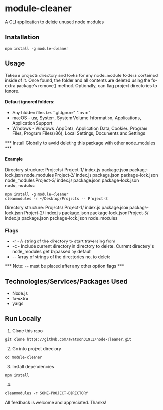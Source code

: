 # module-cleaner
A CLI application to delete unused node modules

## Installation
```node
npm install -g module-cleaner
```

## Usage
Takes a projects directory and looks for any node_module folders contained inside of it. Once found, the folder and all contents are deleted using the fs-extra package's remove() method. Optionally, can flag project directories to ignore.

#### Default ignored folders:
   - Any hidden files i.e. ".gitignore" ".nvm"
   - macOS - usr, System, System Volume Information, Applications, Application Support
   - Windows - Windows,  AppData, Application Data, Cookies, Program Files, Program Files(x86), 		Local Settings, Documents and Settings

*** Install Globally to avoid deleting this package with other node_modules ***

#### Example
Directory structure:
Projects/
  Project-1/
    index.js
    package.json
    package-lock.json
    node_modules
  Project-2/
    index.js
    package.json
    package-lock.json
    node_modules
  Project-3/
    index.js
    package.json
    package-lock.json
    node_modules

```node
npm install -g module-cleaner
cleanmodules -r ~/Desktop/Projects -- Project-3 
```

Directory structure:
Projects/
  Project-1/
    index.js
    package.json
    package-lock.json
  Project-2/
    index.js
    package.json
    package-lock.json
  Project-3/
    index.js
    package.json
    package-lock.json
    node_modules

### Flags
- -r - A string of the directory to start traversing from 
- -c - Include current directory in directory to delete. Current directory's node_modules get bypassed by default
- -- Array of strings of the directories not to delete

*** Note: -- must be placed after any other option flags ***


## Technologies/Services/Packages Used
- Node.js
- fs-extra
- yargs


## Run Locally
1) Clone this repo
```node
git clone https://github.com/awatson31911/node-cleaner.git
```
2) Go into project directory
```node
cd module-cleaner
```
3) Install dependencies
```node
npm install
```
4) 
```node
cleanmodules -r SOME-PROJECT-DIRECTORY
```

All feedback is welcome and appreciated. Thanks!
